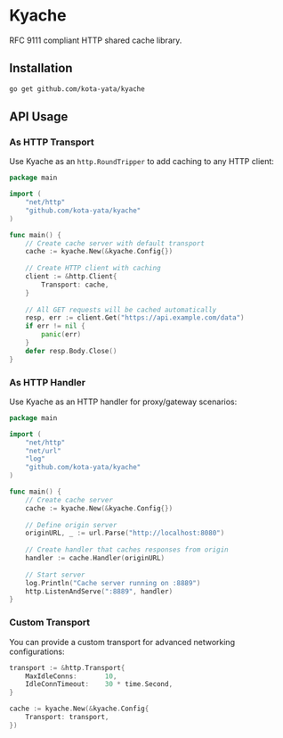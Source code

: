 # Kyache
RFC 9111 compliant HTTP shared cache library.

## Installation

```bash
go get github.com/kota-yata/kyache
```

## API Usage
### As HTTP Transport

Use Kyache as an `http.RoundTripper` to add caching to any HTTP client:

```go
package main

import (
    "net/http"
    "github.com/kota-yata/kyache"
)

func main() {
    // Create cache server with default transport
    cache := kyache.New(&kyache.Config{})
    
    // Create HTTP client with caching
    client := &http.Client{
        Transport: cache,
    }
    
    // All GET requests will be cached automatically
    resp, err := client.Get("https://api.example.com/data")
    if err != nil {
        panic(err)
    }
    defer resp.Body.Close()
}
```

### As HTTP Handler

Use Kyache as an HTTP handler for proxy/gateway scenarios:

```go
package main

import (
    "net/http"
    "net/url"
    "log"
    "github.com/kota-yata/kyache"
)

func main() {
    // Create cache server
    cache := kyache.New(&kyache.Config{})
    
    // Define origin server
    originURL, _ := url.Parse("http://localhost:8080")
    
    // Create handler that caches responses from origin
    handler := cache.Handler(originURL)
    
    // Start server
    log.Println("Cache server running on :8889")
    http.ListenAndServe(":8889", handler)
}
```

### Custom Transport

You can provide a custom transport for advanced networking configurations:

```go
transport := &http.Transport{
    MaxIdleConns:       10,
    IdleConnTimeout:    30 * time.Second,
}

cache := kyache.New(&kyache.Config{
    Transport: transport,
})
```
